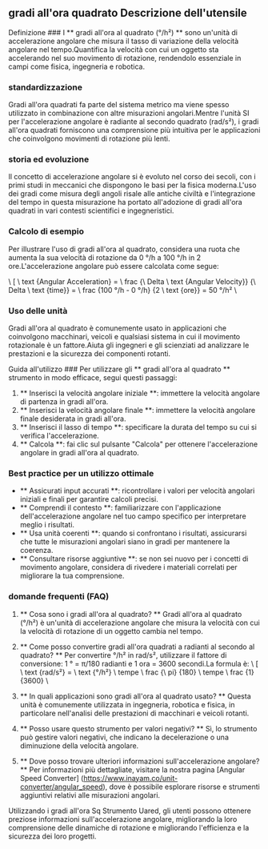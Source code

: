 ## gradi all'ora quadrato Descrizione dell'utensile

Definizione ###
I ** gradi all'ora al quadrato (°/h²) ** sono un'unità di accelerazione angolare che misura il tasso di variazione della velocità angolare nel tempo.Quantifica la velocità con cui un oggetto sta accelerando nel suo movimento di rotazione, rendendolo essenziale in campi come fisica, ingegneria e robotica.

### standardizzazione
Gradi all'ora quadrati fa parte del sistema metrico ma viene spesso utilizzato in combinazione con altre misurazioni angolari.Mentre l'unità SI per l'accelerazione angolare è radiante al secondo quadrato (rad/s²), i gradi all'ora quadrati forniscono una comprensione più intuitiva per le applicazioni che coinvolgono movimenti di rotazione più lenti.

### storia ed evoluzione
Il concetto di accelerazione angolare si è evoluto nel corso dei secoli, con i primi studi in meccanici che dispongono le basi per la fisica moderna.L'uso dei gradi come misura degli angoli risale alle antiche civiltà e l'integrazione del tempo in questa misurazione ha portato all'adozione di gradi all'ora quadrati in vari contesti scientifici e ingegneristici.

### Calcolo di esempio
Per illustrare l'uso di gradi all'ora al quadrato, considera una ruota che aumenta la sua velocità di rotazione da 0 °/h a 100 °/h in 2 ore.L'accelerazione angolare può essere calcolata come segue:

\ [
\ text {Angular Acceleration} = \ frac {\ Delta \ text {Angular Velocity}} {\ Delta \ text {time}} = \ frac {100 °/h - 0 °/h} {2 \ text {ore}} = 50 °/h²
\

### Uso delle unità
Gradi all'ora al quadrato è comunemente usato in applicazioni che coinvolgono macchinari, veicoli e qualsiasi sistema in cui il movimento rotazionale è un fattore.Aiuta gli ingegneri e gli scienziati ad analizzare le prestazioni e la sicurezza dei componenti rotanti.

Guida all'utilizzo ###
Per utilizzare gli ** gradi all'ora al quadrato ** strumento in modo efficace, segui questi passaggi:
1. ** Inserisci la velocità angolare iniziale **: immettere la velocità angolare di partenza in gradi all'ora.
2. ** Inserisci la velocità angolare finale **: immettere la velocità angolare finale desiderata in gradi all'ora.
3. ** Inserisci il lasso di tempo **: specificare la durata del tempo su cui si verifica l'accelerazione.
4. ** Calcola **: fai clic sul pulsante "Calcola" per ottenere l'accelerazione angolare in gradi all'ora al quadrato.

### Best practice per un utilizzo ottimale
- ** Assicurati input accurati **: ricontrollare i valori per velocità angolari iniziali e finali per garantire calcoli precisi.
- ** Comprendi il contesto **: familiarizzare con l'applicazione dell'accelerazione angolare nel tuo campo specifico per interpretare meglio i risultati.
- ** Usa unità coerenti **: quando si confrontano i risultati, assicurarsi che tutte le misurazioni angolari siano in gradi per mantenere la coerenza.
- ** Consultare risorse aggiuntive **: se non sei nuovo per i concetti di movimento angolare, considera di rivedere i materiali correlati per migliorare la tua comprensione.

### domande frequenti (FAQ)

1. ** Cosa sono i gradi all'ora al quadrato? **
Gradi all'ora al quadrato (°/h²) è un'unità di accelerazione angolare che misura la velocità con cui la velocità di rotazione di un oggetto cambia nel tempo.

2. ** Come posso convertire gradi all'ora quadrati a radianti al secondo al quadrato? **
Per convertire °/h² in rad/s², utilizzare il fattore di conversione: 1 ° = π/180 radianti e 1 ora = 3600 secondi.La formula è:
\ [
\ text {rad/s²} = \ text {°/h²} \ tempe \ frac {\ pi} {180} \ tempe \ frac {1} {3600}
\

3. ** In quali applicazioni sono gradi all'ora al quadrato usato? **
Questa unità è comunemente utilizzata in ingegneria, robotica e fisica, in particolare nell'analisi delle prestazioni di macchinari e veicoli rotanti.

4. ** Posso usare questo strumento per valori negativi? **
Sì, lo strumento può gestire valori negativi, che indicano la decelerazione o una diminuzione della velocità angolare.

5. ** Dove posso trovare ulteriori informazioni sull'accelerazione angolare? **
Per informazioni più dettagliate, visitare la nostra pagina [Angular Speed ​​Converter] (https://www.inayam.co/unit-converter/angular_speed), dove è possibile esplorare risorse e strumenti aggiuntivi relativi alle misurazioni angolari.

Utilizzando i gradi all'ora Sq Strumento Uared, gli utenti possono ottenere preziose informazioni sull'accelerazione angolare, migliorando la loro comprensione delle dinamiche di rotazione e migliorando l'efficienza e la sicurezza dei loro progetti.